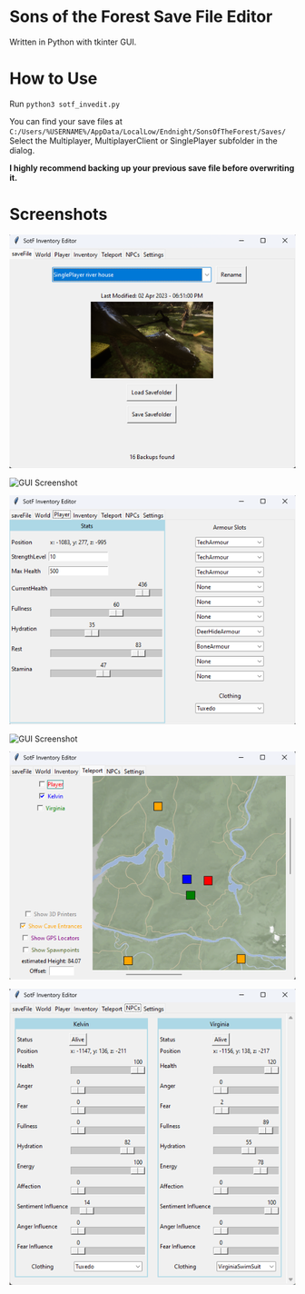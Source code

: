 # Sons of the Forest Save File Editor
Written in Python with tkinter GUI.

# How to Use
Run `python3 sotf_invedit.py`

You can find your save files at `C:/Users/%USERNAME%/AppData/LocalLow/Endnight/SonsOfTheForest/Saves/`  
Select the Multiplayer, MultiplayerClient or SinglePlayer subfolder in the dialog.

**I highly recommend backing up your previous save file before overwriting it.**

# Screenshots

![GUI Screenshot](res/screenshot6.png)

![GUI Screenshot](res/screenshot2.png)

![GUI Screenshot](res/screenshot5.png)

![GUI Screenshot](res/screenshot1.png)

![GUI Screenshot](res/screenshot3.png)

![GUI Screenshot](res/screenshot4.png)